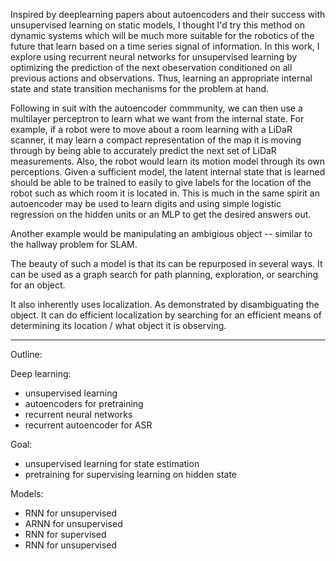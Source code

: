 Inspired by deeplearning papers about autoencoders and their success with unsupervised learning on static models, I thought I'd try this method on dynamic systems which will be much more suitable for the robotics of the future that learn based on a time series signal of information. In this work, I explore using recurrent neural networks for unsupervised learning by optimizing the prediction of the next obeservation conditioned on all previous actions and observations. Thus, learning an appropriate internal state and state transition mechanisms for the problem at hand. 

Following in suit with the autoencoder commmunity, we can then use a multilayer perceptron to learn what we want from the internal state. For example, if a robot were to move about a room learning with a LiDaR scanner, it may learn a compact representation of the map it is moving through by being able to accurately predict the next set of LiDaR measurements. Also, the robot would learn its motion model through its own perceptions. Given a sufficient model, the latent internal state that is learned should be able to be trained to easily to give labels for the location of the robot such as which room it is located in. This is much in the same spirit an autoencoder may be used to learn digits and using simple logistic regression on the hidden units or an MLP to get the desired answers out.

Another example would be manipulating an ambigious object -- similar to the hallway problem for SLAM.

The beauty of such a model is that its can be repurposed in several ways. It can be used as a graph search for path planning, exploration, or searching for an object.

It also inherently uses localization. As demonstrated by disambiguating the object. It can do efficient localization by searching for an efficient means of determining its location / what object it is observing.




------------------------------------------------------------


Outline:

Deep learning:
 - unsupervised learning
 - autoencoders for pretraining
 - recurrent neural networks
 - recurrent autoencoder for ASR

Goal:
 - unsupervised learning for state estimation
 - pretraining for supervising learning on hidden state

Models:
 - RNN for unsupervised
 - ARNN for unsupervised
 - RNN for supervised
 - RNN for unsupervised

